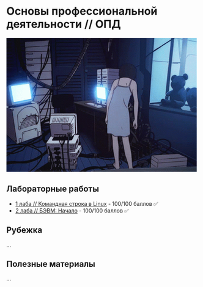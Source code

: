 # Основы профессиональной деятельности // ОПД

![dark pc room](../.utils/opening-pc.gif)

## Лабораторные работы
* [1 лаба // Командная строка в Linux](https://github.com/Vaneshik/VT-Labs/tree/main/opd/lab1) - 100/100 баллов :white_check_mark:
* [2 лаба // БЭВМ: Начало](https://github.com/Vaneshik/VT-Labs/tree/main/opd/lab2) - 100/100 баллов :white_check_mark:

## Рубежка
<!-- TODO: Add links -->
...

## Полезные материалы
<!-- TODO: Add links -->
...